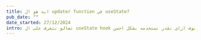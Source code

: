 ```yaml
---
title: ايه هو ال updater function في useState?
pub_date: ""
date_started: 27/12/2024
intro: تعالو نتعرف على ال useState hook و نشوف ازاي نقدر نستخدمه بشكل احسن
---
```

